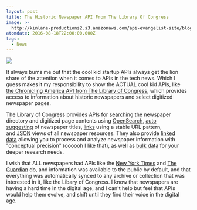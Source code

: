 ```yaml
---
layout: post
title: The Historic Newspaper API From The Library Of Congress
image: >-
  http://kinlane-productions2.s3.amazonaws.com/api-evangelist-site/blog/About_the_Site_and_API_Â«_Chronicling_America_Â«_Library_of_Congress.png
atomdate: 2016-08-18T22:00:00.000Z
tags:
  - News
---
```

[![](http://kinlane-productions2.s3.amazonaws.com/api-evangelist-site/blog/About_the_Site_and_API_«_Chronicling_America_«_Library_of_Congress.png)](http://chroniclingamerica.loc.gov/about/api/)

It always bums me out that the cool kid startup APIs always get the lion share of the attention when it comes to APIs in the tech news. Which I guess makes it my responsibility to show the ACTUAL cool kid APIs, like [the Chronicling America API from The Library of Congress](http://chroniclingamerica.loc.gov/about/api/), which provides access to information about historic newspapers and select digitized newspaper pages.

The Library of Congress provides APIs for [searching](http://chroniclingamerica.loc.gov/about/api/#search) the newspaper directory and digitized page contents using [OpenSearch](http://www.opensearch.org/Home), [auto suggesting](http://chroniclingamerica.loc.gov/about/api/#autosuggest) of newspaper titles, [links](http://chroniclingamerica.loc.gov/about/api/#link) using a stable URL pattern, and [JSON](http://chroniclingamerica.loc.gov/about/api/#linked-data) views of all newspaper resources. They also provide [linked data](http://chroniclingamerica.loc.gov/about/api/#linked-data) allowing you to process and analyze newspaper information with "conceptual precision" (oooooh I like that), as well as [bulk data](http://chroniclingamerica.loc.gov/about/api/#bulk-data) for your deeper research needs.

I wish that ALL newspapers had APIs like the [New York Times](https://developer.nytimes.com/) and [The Guardian](http://open-platform.theguardian.com/) do, and information was available to the public by default, and that everything was automatically synced to any archive or collection that was interested in it, like the Libary of Congress. I know that newspapers are having a hard time in the digital age, and I can't help but feel that APIs would help them evolve, and shift until they find their voice in the digital age.